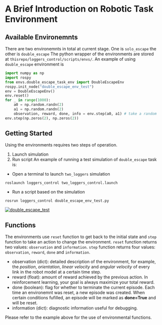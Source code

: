 # A Brief Introduction on Robotic Task Environment

## Available Environemnts
There are two environemnts in total at current stage. One is `solo_escape` the other is `double_escape` The python wrapper of the environments are stored at `thisrepo/loggers_control/scripts/envs/`. An example of using `double_escape` environment is
```python
import numpy as np
import rospy
from envs.double_escape_task_env import DoubleEscapeEnv
rospy.init_node("double_escape_env_test")
env = DoubleEscapeEnv()
env.reset()
for _ in range(1000):
    a0 = np.random.randn(2)
    a1 = np.random.randn(2)
    observation, reward, done, info = env.step(a0, a1) # take a random action
env.step(np.zeros(2), np.zeros(2))
```

## Getting Started
Using the environments requires two steps of operation.
1. Launch simulation
2. Run script
An example of running a test simulation of `double_escape` task is:
- Open a terminal to launch `two_loggers` simulation
```console
roslaunch loggers_control two_loggers_control.launch
```
- Run a script based on the simulation
```console
rosrun loggers_control double_escape_env_test.py
```
[![double_escape_test](http://i3.ytimg.com/vi/BvJD3rj6EMg/hqdefault.jpg)](https://youtu.be/BvJD3rj6EMg)

## Functions
The environments use `reset` function to get back to the initial state and `step` function to take an action to change the environment. `reset` function returns two values: `observation` and `information`. `step` function returns four values: `observation`, `reward`, `done` and `information`.
- observation (dict): detailed description of the environment, for example, the *position*, *orientation*, *linear velocity* and *angular velocity* of every link in the robot model at a certain time step.
- reward (float): amount of reward achieved by the previous action. In reinforcement learning, your goal is always maximize your total reward.
- done (boolean): flag for whether to terminate the current episode. Each time an environemnt was reset, a new episode was created. When certain conditions fufilled, an episode will be marked as **done=True** and will be reset.
- information (dict): diagnostic information useful for debugging.

Please refer to the example above for the use of environmental functions. 
